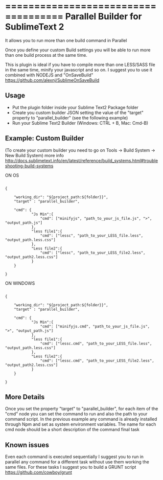 ====================================
Parallel Builder for SublimeText 2
====================================

It allows you to run more than one build command in Parallel

Once you define your custom Build settings you will be able to run more than one build process at the same time.

This is plugin is ideal if you have to compile more than one LESS/SASS file in the same time, minify your javascript and so on.
I suggest you to use it combined with NODEJS and "OnSaveBuild" https://github.com/alexnj/SublimeOnSaveBuild


Usage
------------

- Put the plugin folder inside your Sublime Text2 Package folder
- Create you custom builder JSON setting the value of the "target" property to "parallel_builder" (see the following example)
- Run your Sublime Text2 Builder (Windows: CTRL + B, Mac: Cmd-B)


Example: Custom Builder
----------------------------------
(To create your custom builder you need to go on Tools -> Build System -> New Build System)
more info http://docs.sublimetext.info/en/latest/reference/build_systems.html#troubleshooting-build-systems

ON OS

<pre><code>
{
    
    "working_dir": "${project_path:${folder}}",
    "target" : "parallel_builder",
    
    "cmd": {
            "Js Min":{
                "cmd": ["minifyjs", "path_to_your_js_file.js", ">", "output_path.js"]
            },
            "less file1":{
                "cmd": ["lessc", "path_to_your_LESS_file.less", "output_path.less.css"]   
            },
            "Less file2":{
                "cmd": ["lessc", "path_to_your_LESS_file2.less", "output_path2.less.css"]
            }
    }
    
}
</code></pre>

ON WINDOWS

<pre><code>
{
    
    "working_dir": "${project_path:${folder}}",
    "target" : "parallel_builder",
    
    "cmd": {
            "Js Min":{
                "cmd": ["minifyjs.cmd", "path_to_your_js_file.js", ">", "output_path.js"]
            },
            "less file1":{
                "cmd": ["lessc.cmd", "path_to_your_LESS_file.less", "output_path.less.css"]   
            },
            "Less file2":{
                "cmd": ["lessc.cmd", "path_to_your_LESS_file2.less", "output_path2.less.css"]
            }
    }
    
}
</code></pre>

More Details
------------
Once you set the property "target" to "parallel_builder", for each item of the "cmd" node you can set the command to run and also the path to your command script. In the previous example any command is already installed through Npm and set as system environment variables.
The name for each cmd node should be a short description of the command final task

Known issues
------------

Even each command is executed sequentially I suggest you to run in parallel any command for a different task without use them working the same files. For these tasks I suggest you to build a GRUNT script https://github.com/cowboy/grunt 
